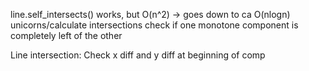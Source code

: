 line.self_intersects()
    works, but O(n^2) -> goes down to ca O(nlogn)
unicorns/calculate intersections
    check if one monotone component is completely left of the other

Line intersection: Check x diff and y diff at beginning of comp
